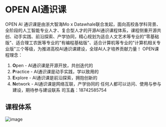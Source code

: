 # OPEN AI通识课
OPEN AI 通识课是由浙大智海Mo x Datawhale联合发起，面向高校各学科背景、全阶段的人工智能专业人才、复合型人才的开源AI通识课程体系，课程侧重开源共创、动手实践、前沿探索、产学协同，精心规划为适合人文艺术等专业的"零基础版"、适合理工农医等专业的"有编程基础版"、适合计算机等专业的"计算机相关专业版"三个等级，为推进高校AI通识课建设，全球AI人才培养贡献力量！
OPEN课程理念：
1. **O**pen - AI通识课是开源开放，共创迭代的
2. **P**ractice - AI通识课是动手实践，学以致用的
3. **E**xplore -  AI通识课是前沿探索，拥抱创新的
4. **N**etwork - AI通识课是网络互联，产学协同的
任何人都可以访问、使用与参与建设，期待参与建设联系 司玉鑫：18742585754

## 课程体系
![image](https://github.com/user-attachments/assets/316d92e5-1fea-47c2-9a88-d82bab483a06)
